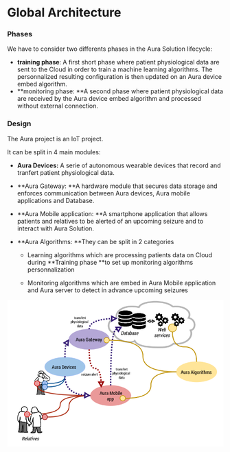 # Global Architecture

### Phases

We have to consider two differents phases in the Aura Solution lifecycle:

* **training phase**: A first short phase where patient physiological data are sent to the Cloud in order to train a machine learning algorithms. The personnalized resulting configuration is then updated on an Aura device embed algorithm.
* **monitoring phase: **A second phase where patient physiological data are received by the Aura device embed algorithm and processed without external connection.

### Design

The Aura project is an IoT project.

It can be split in 4 main modules:

* **Aura Devices:** A serie of autonomous wearable devices that record and tranfert patient physiological data.

* **Aura Gateway: **A hardware module that secures data storage and enforces communication between Aura devices, Aura mobile applications and Database.

* **Aura Mobile application: **A smartphone application that allows patients and relatives to be alerted of an upcoming seizure and to interact with Aura Solution.

* **Aura Algorithms: **They can be split in 2 categories

  * Learning algorithms which are processing patients data on Cloud during **Training phase **to set up monitoring algorithms personnalization

  * Monitoring algorithms which are embed in Aura Mobile application and Aura server to detect in advance upcoming seizures

![](/assets/auraglobalarchitectureproto.png)

